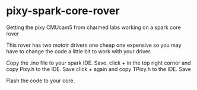 # pixy-spark-core-rover
Getting the pixy CMUcam5 from charmed labs working on a spark core rover



This rover has two mototr drivers one cheap one expensive so you may have to change the code a little bit to work with your driver.

Copy the .ino file to your spark IDE. Save.
click + in the top right corner and copy Pixy.h to the IDE. Save
click + again and copy TPixy.h to the IDE. Save

Flash the code to your core.
